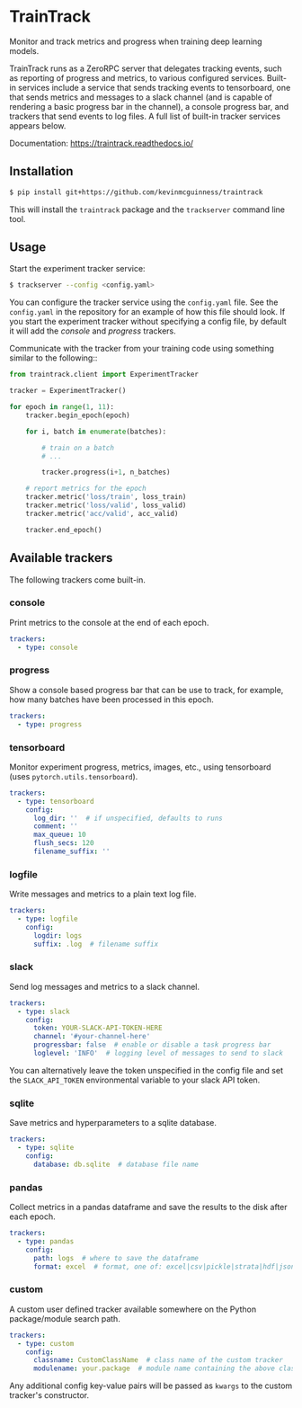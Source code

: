 # TrainTrack

Monitor and track metrics and progress when training deep learning models.

TrainTrack runs as a ZeroRPC server that delegates tracking events, such as
reporting of progress and metrics, to various configured services. Built-in
services include a service that sends tracking events to tensorboard, one that
sends metrics and messages to a slack channel (and is capable of rendering
a basic progress bar in the channel), a console progress bar, and trackers
that send events to log files. A full list of built-in tracker services appears
below.

Documentation: https://traintrack.readthedocs.io/

## Installation

```bash
$ pip install git+https://github.com/kevinmcguinness/traintrack
```

This will install the `traintrack` package and the `trackserver` command line tool.

## Usage

Start the experiment tracker service:

```bash
$ trackserver --config <config.yaml>
```

You can configure the tracker service using the `config.yaml` file. See the `config.yaml` in the repository for an example of how this file should look. If you start the experiment tracker without specifying a config file, by default it will add the *console* and *progress* trackers.

Communicate with the tracker from your training code using something similar to the following::

```python
from traintrack.client import ExperimentTracker

tracker = ExperimentTracker()

for epoch in range(1, 11):
    tracker.begin_epoch(epoch)

    for i, batch in enumerate(batches):

        # train on a batch
        # ...

        tracker.progress(i+1, n_batches)

    # report metrics for the epoch
    tracker.metric('loss/train', loss_train)
    tracker.metric('loss/valid', loss_valid)
    tracker.metric('acc/valid', acc_valid)

    tracker.end_epoch()
```

## Available trackers

The following trackers come built-in.

### console

Print metrics to the console at the end of each epoch.

```yaml
trackers:
  - type: console
```

### progress

Show a console based progress bar that can be use to track, for example, how many batches have been processed in this epoch.

```yaml
trackers:
  - type: progress
```

### tensorboard

Monitor experiment progress, metrics, images, etc., using tensorboard (uses `pytorch.utils.tensorboard`).


```yaml
trackers:
  - type: tensorboard
    config:
      log_dir: ''  # if unspecified, defaults to runs
      comment: ''
      max_queue: 10
      flush_secs: 120
      filename_suffix: ''
```

### logfile

Write messages and metrics to a plain text log file.

```yaml
trackers:
  - type: logfile
    config:
      logdir: logs
      suffix: .log  # filename suffix
```

### slack

Send log messages and metrics to a slack channel.

```yaml
trackers:
  - type: slack
    config:
      token: YOUR-SLACK-API-TOKEN-HERE
      channel: '#your-channel-here'
      progressbar: false  # enable or disable a task progress bar
      loglevel: 'INFO'  # logging level of messages to send to slack
```

You can alternatively leave the token unspecified in the config file and set the `SLACK_API_TOKEN` environmental variable to your slack API token.

### sqlite

Save metrics and hyperparameters to a sqlite database.

```yaml
trackers:
  - type: sqlite
    config:
      database: db.sqlite  # database file name
```

### pandas

Collect metrics in a pandas dataframe and save the results to the disk after
each epoch.


```yaml
trackers:
  - type: pandas
    config:
      path: logs  # where to save the dataframe
      format: excel  # format, one of: excel|csv|pickle|strata|hdf|json
```

### custom

A custom user defined tracker available somewhere on the Python package/module search path.

```yaml
trackers:
  - type: custom
    config:
      classname: CustomClassName  # class name of the custom tracker
      modulename: your.package  # module name containing the above class
```

Any additional config key-value pairs will be passed as `kwargs` to the custom tracker's constructor.
